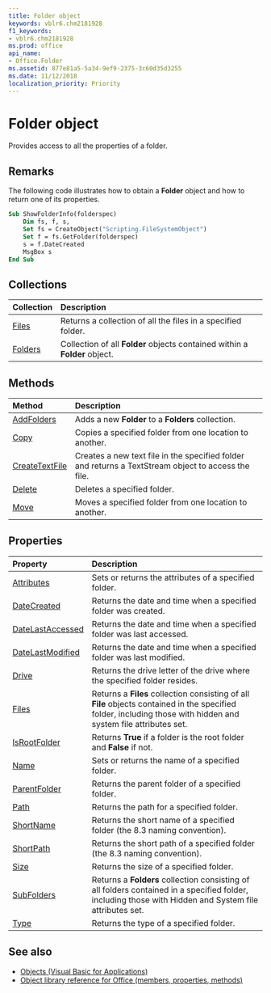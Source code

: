 ```yaml
---
title: Folder object
keywords: vblr6.chm2181928
f1_keywords:
- vblr6.chm2181928
ms.prod: office
api_name:
- Office.Folder
ms.assetid: 877e81a5-5a34-9ef9-2375-3c60d35d3255
ms.date: 11/12/2018
localization_priority: Priority
---
```



# Folder object

Provides access to all the properties of a folder.

## Remarks

The following code illustrates how to obtain a **Folder** object and how to return one of its properties.

```vb
Sub ShowFolderInfo(folderspec)
    Dim fs, f, s,
    Set fs = CreateObject("Scripting.FileSystemObject")
    Set f = fs.GetFolder(folderspec)
    s = f.DateCreated
    MsgBox s
End Sub
```

## Collections

|Collection|Description|
|:---------|:----------|
|[Files](files-collection.md) |Returns a collection of all the files in a specified folder. |
|[Folders](folders-collection.md) | Collection of all **Folder** objects contained within a **Folder** object.|

## Methods

|Method|Description|
|:-----|:----------|
|[AddFolders](addfolders-method.md) | Adds a new **Folder** to a **Folders** collection.|
|[Copy](copy-method-visual-basic-for-applications.md)|Copies a specified folder from one location to another. |
|[CreateTextFile](createtextfile-method.md)|Creates a new text file in the specified folder and returns a TextStream object to access the file. |
|[Delete](delete-method-visual-basic-for-applications.md)|Deletes a specified folder. |
|[Move](move-method-filesystemobject-object.md)|Moves a specified folder from one location to another. |

## Properties

|Property|Description|
|:-------|:----------|
|[Attributes](attributes-property.md)|Sets or returns the attributes of a specified folder. |
|[DateCreated](datecreated-property.md)|Returns the date and time when a specified folder was created. |
|[DateLastAccessed](datelastaccessed-property.md)|Returns the date and time when a specified folder was last accessed. |
|[DateLastModified](datelastmodified-property.md)|Returns the date and time when a specified folder was last modified. |
|[Drive](drive-property.md)|Returns the drive letter of the drive where the specified folder resides. |
|[Files](files-property.md)|Returns a **Files** collection consisting of all **File** objects contained in the specified folder, including those with hidden and system file attributes set. |
|[IsRootFolder](isrootfolder-property.md)|Returns **True** if a folder is the root folder and **False** if not. |
|[Name](name-property-filesystemobject-object.md)|Sets or returns the name of a specified folder. |
|[ParentFolder](parentfolder-property.md)|Returns the parent folder of a specified folder. |
|[Path](path-property-filesystemobject-object.md)|Returns the path for a specified folder. |
|[ShortName](shortname-property.md)|Returns the short name of a specified folder (the 8.3 naming convention). |
|[ShortPath](shortpath-property.md)|Returns the short path of a specified folder (the 8.3 naming convention). |
|[Size](size-property-filesystemobject-object.md)|Returns the size of a specified folder. |
|[SubFolders](subfolders-property.md)|Returns a **Folders** collection consisting of all folders contained in a specified folder, including those with Hidden and System file attributes set. |
|[Type](type-property-filesystemobject-object.md)|Returns the type of a specified folder. |

## See also

- [Objects (Visual Basic for Applications)](../objects-visual-basic-for-applications.md)
- [Object library reference for Office (members, properties, methods)](../../../api/overview/library-reference/reference-object-library-reference-for-office.md)

